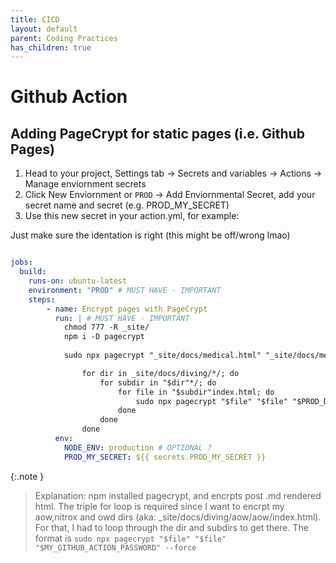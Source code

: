 ```yaml
---
title: CICD
layout: default
parent: Coding Practices
has_children: true
---
```


# Github Action

## Adding **PageCrypt** for static pages (i.e. Github Pages)
1. Head to your project, Settings tab -> Secrets and variables -> Actions -> Manage enviornment secrets
2. Click New Enviornment or `PROD` -> Add Enviornmental Secret, add your secret name and secret (e.g. PROD_MY_SECRET)
3. Use this new secret in your action.yml, for example:

Just make sure the identation is right (this might be off/wrong lmao)

```yaml

jobs:
  build:
    runs-on: ubuntu-latest
    environment: "PROD" # MUST HAVE - IMPORTANT
    steps:
        - name: Encrypt pages with PageCrypt
          run: | # MUST HAVE - IMPORTANT
            chmod 777 -R _site/
            npm i -D pagecrypt 
            
            sudo npx pagecrypt "_site/docs/medical.html" "_site/docs/medical.html" "$PROD_MEDICIAL_PASSWORD" --force

                for dir in _site/docs/diving/*/; do
                    for subdir in "$dir"*/; do
                        for file in "$subdir"index.html; do
                            sudo npx pagecrypt "$file" "$file" "$PROD_DIVING_PASSWORD" --force
                        done
                    done
                done
          env:
            NODE_ENV: production # OPTIONAL ?
            PROD_MY_SECRET: ${{ secrets.PROD_MY_SECRET }}

```
{:.note }
> Explanation: npm installed pagecrypt, and encrpts post .md rendered html. The triple for loop is required since I want to encrpt my aow,nitrox and owd dirs (aka: _site/docs/diving/aow/aow/index.html). For that, I had to loop through the dir and subdirs to get there.
> The format is `sudo npx pagecrypt "$file" "$file" "$MY_GITHUB_ACTION_PASSWORD" --force`